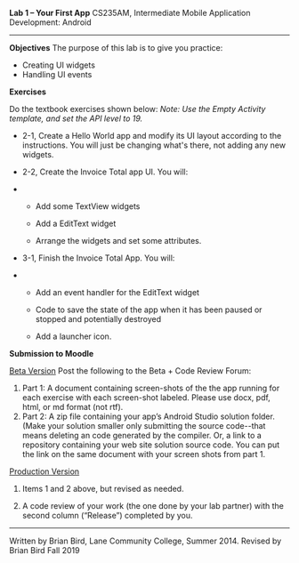 **Lab 1 – Your First App**
CS235AM, Intermediate Mobile Application Development: Android

------

**Objectives**
The purpose of this lab is to give you practice:

- Creating UI widgets
- Handling UI events

**Exercises**

Do the textbook exercises shown below:
*Note: Use the Empty Activity template, and set the API level to 19.*

- 2-1, Create a Hello World app and modify its UI layout according to the instructions. You will just be changing what's there, not adding any new widgets.

- 2-2, Create the Invoice Total app UI. You will:

- - Add some TextView widgets

  - Add a EditText widget

  - Arrange the widgets and set some attributes.

    

- 3-1, Finish the Invoice Total App. You will:

- - Add an event handler for the EditText widget

  - Code to save the state of the app when it has been paused or stopped and potentially destroyed

  - Add a launcher icon.

     


**Submission to Moodle**

<u>Beta Version</u>
Post the following to the Beta + Code Review Forum:

1. Part 1: A document containing screen-shots of the the app running for each exercise with each screen-shot labeled. Please use docx, pdf, html, or md format (not rtf).
2. Part 2: A zip file containing your app’s Android Studio solution folder. (Make your solution smaller only submitting the source code--that means deleting an code generated by the compiler.
   Or, a link to a repository containing your web site solution source code. You can put the link on the same document with your screen shots from part 1.

 

<u>Production Version</u>

1. Items 1 and 2 above, but revised as needed.

2. A code review of your work (the one done by your lab partner) with the second column (“Release”) completed by you.

   

------

Written by Brian Bird, Lane Community College, Summer 2014. Revised by Brian Bird Fall 2019